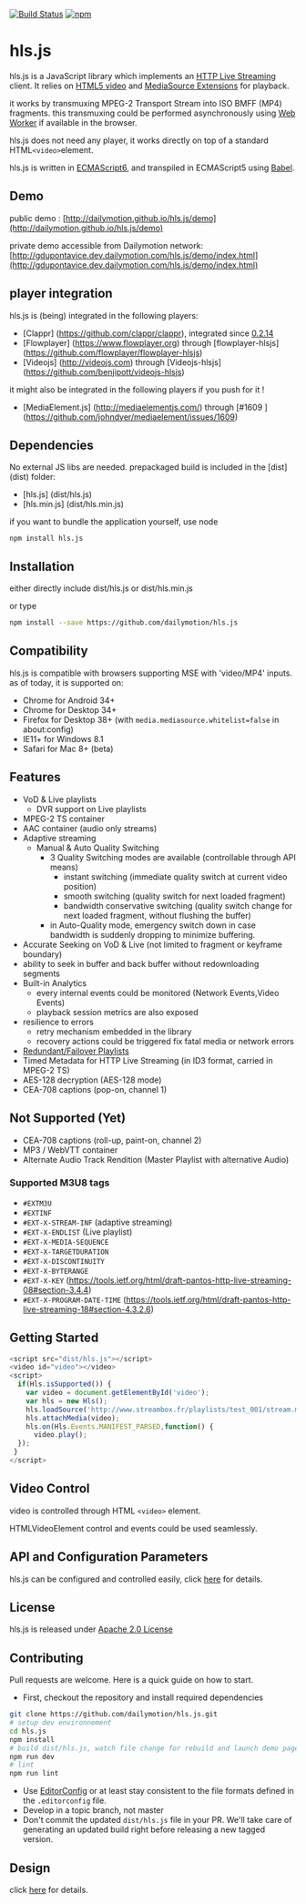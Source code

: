 [![Build Status](https://travis-ci.org/dailymotion/hls.js.svg?branch=master)](https://travis-ci.org/dailymotion/hls.js)
[![npm][npm-image]][npm-url]
# hls.js
hls.js is a JavaScript library which implements an [HTTP Live Streaming] client.
It relies on [HTML5 video][] and [MediaSource Extensions][] for playback.

it works by transmuxing MPEG-2 Transport Stream into ISO BMFF (MP4) fragments.
this transmuxing could be performed asynchronously using [Web Worker] if available in the browser.

hls.js does not need any player, it works directly on top of a standard HTML```<video>```element.

hls.js is written in [ECMAScript6], and transpiled in ECMAScript5 using [Babel].

[HTML5 video]: http://www.html5rocks.com/en/tutorials/video/basics/
[MediaSource Extensions]: http://w3c.github.io/media-source/
[HTTP Live Streaming]: http://en.wikipedia.org/wiki/HTTP_Live_Streaming
[Web Worker]: http://caniuse.com/#search=worker
[ECMAScript6]: https://github.com/ericdouglas/ES6-Learning#articles--tutorials
[Babel]: https://babeljs.io

## Demo

public demo : [http://dailymotion.github.io/hls.js/demo](http://dailymotion.github.io/hls.js/demo)

private demo accessible from Dailymotion network: [http://gdupontavice.dev.dailymotion.com/hls.js/demo/index.html](http://gdupontavice.dev.dailymotion.com/hls.js/demo/index.html)


## player integration

hls.js is (being) integrated in the following players:

 - [Clappr] (https://github.com/clappr/clappr), integrated since [0.2.14](https://github.com/clappr/clappr/releases)
 - [Flowplayer] (https://www.flowplayer.org)  through [flowplayer-hlsjs] (https://github.com/flowplayer/flowplayer-hlsjs)
 - [Videojs] (http://videojs.com) through [Videojs-hlsjs] (https://github.com/benjipott/videojs-hlsjs)

 it might also be integrated in the following players if you push for it !

 - [MediaElement.js] (http://mediaelementjs.com/)  through [#1609
] (https://github.com/johndyer/mediaelement/issues/1609)


## Dependencies

No external JS libs are needed.
prepackaged build is included in the [dist] (dist) folder:

 - [hls.js] (dist/hls.js)
 - [hls.min.js] (dist/hls.min.js)

if you want to bundle the application yourself, use node

```
npm install hls.js
```

## Installation

either directly include dist/hls.js or dist/hls.min.js

or type

```sh
npm install --save https://github.com/dailymotion/hls.js
```

## Compatibility
 hls.js is compatible with browsers supporting MSE with 'video/MP4' inputs.
as of today, it is supported on:

 * Chrome for Android 34+
 * Chrome for Desktop 34+
 * Firefox for Desktop 38+ (with ```media.mediasource.whitelist=false``` in about:config)
 * IE11+ for Windows 8.1
 * Safari for Mac 8+ (beta)

## Features

  - VoD & Live playlists
    - DVR support on Live playlists
  - MPEG-2 TS container
  - AAC container (audio only streams)
  - Adaptive streaming
    - Manual & Auto Quality Switching
      - 3 Quality Switching modes are available (controllable through API means)
      	- instant switching (immediate quality switch at current video position)
      	- smooth switching (quality switch for next loaded fragment)
      	- bandwidth conservative switching (quality switch change for next loaded fragment, without flushing the buffer)
      - in Auto-Quality mode, emergency switch down in case bandwidth is suddenly dropping to minimize buffering.        
  - Accurate Seeking on VoD & Live (not limited to fragment or keyframe boundary)
  - ability to seek in buffer and back buffer without redownloading segments
  - Built-in Analytics
    - every internal events could be monitored (Network Events,Video Events)
    - playback session metrics are also exposed
  - resilience to errors
    - retry mechanism embedded in the library
    - recovery actions could be triggered fix fatal media or network errors
  - [Redundant/Failover Playlists](https://developer.apple.com/library/ios/documentation/NetworkingInternet/Conceptual/StreamingMediaGuide/UsingHTTPLiveStreaming/UsingHTTPLiveStreaming.html#//apple_ref/doc/uid/TP40008332-CH102-SW22)
  - Timed Metadata for HTTP Live Streaming (in ID3 format, carried in MPEG-2 TS)
  - AES-128 decryption (AES-128 mode)
  - CEA-708 captions (pop-on, channel 1)

## Not Supported (Yet)

  - CEA-708 captions (roll-up, paint-on, channel 2)
  - MP3 / WebVTT container
  - Alternate Audio Track Rendition (Master Playlist with alternative Audio)  

### Supported M3U8 tags

  - `#EXTM3U`
  - `#EXTINF`
  - `#EXT-X-STREAM-INF` (adaptive streaming)
  - `#EXT-X-ENDLIST` (Live playlist)
  - `#EXT-X-MEDIA-SEQUENCE`
  - `#EXT-X-TARGETDURATION`
  - `#EXT-X-DISCONTINUITY`
  - `#EXT-X-BYTERANGE`
  - `#EXT-X-KEY` (https://tools.ietf.org/html/draft-pantos-http-live-streaming-08#section-3.4.4)
  - `#EXT-X-PROGRAM-DATE-TIME` (https://tools.ietf.org/html/draft-pantos-http-live-streaming-18#section-4.3.2.6)

## Getting Started

```js
<script src="dist/hls.js"></script>
<video id="video"></video>
<script>
  if(Hls.isSupported()) {
    var video = document.getElementById('video');
    var hls = new Hls();
    hls.loadSource('http://www.streambox.fr/playlists/test_001/stream.m3u8');
    hls.attachMedia(video);
    hls.on(Hls.Events.MANIFEST_PARSED,function() {
      video.play();
  });
 }
</script>
```

## Video Control

video is controlled through HTML ```<video>``` element.

HTMLVideoElement control and events could be used seamlessly.


## API and Configuration Parameters

hls.js can be configured and controlled easily, click [here](API.md) for details.


## License

  hls.js is released under [Apache 2.0 License](LICENSE)

## Contributing

Pull requests are welcome. Here is a quick guide on how to start.

 - First, checkout the repository and install required dependencies
```sh
git clone https://github.com/dailymotion/hls.js.git
# setup dev environnement
cd hls.js
npm install
# build dist/hls.js, watch file change for rebuild and launch demo page
npm run dev
# lint
npm run lint
```
 - Use [EditorConfig](http://editorconfig.org/) or at least stay consistent to the file formats defined in the `.editorconfig` file.
 - Develop in a topic branch, not master
 - Don't commit the updated `dist/hls.js` file in your PR. We'll take care of generating an updated build right before releasing a new tagged version.

## Design

click [here](design.md) for details.

[npm-image]: https://img.shields.io/npm/v/hls.js.svg?style=flat
[npm-url]: https://npmjs.org/package/hls.js
